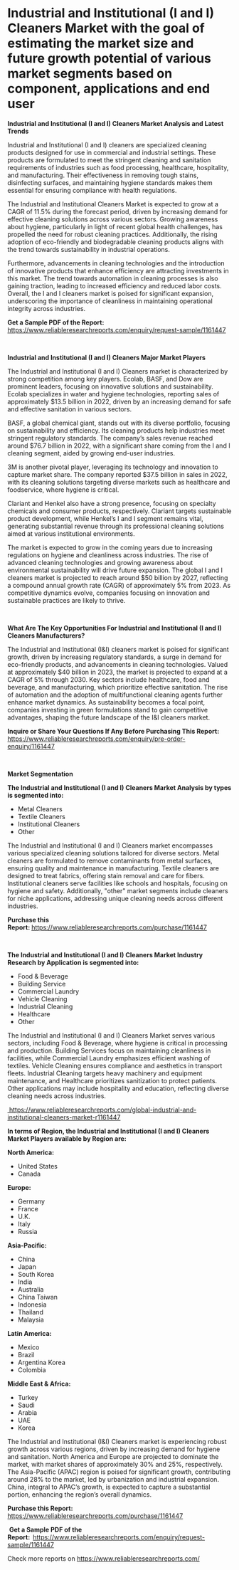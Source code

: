 <p><h1>Industrial and Institutional (I and I) Cleaners Market with the goal of estimating the market size and future growth potential of various market segments based on component, applications and end user</h1></p><p><strong>Industrial and Institutional (I and I) Cleaners Market Analysis and Latest Trends</strong></p>
<p><p>Industrial and Institutional (I and I) cleaners are specialized cleaning products designed for use in commercial and industrial settings. These products are formulated to meet the stringent cleaning and sanitation requirements of industries such as food processing, healthcare, hospitality, and manufacturing. Their effectiveness in removing tough stains, disinfecting surfaces, and maintaining hygiene standards makes them essential for ensuring compliance with health regulations.</p><p>The Industrial and Institutional Cleaners Market is expected to grow at a CAGR of 11.5% during the forecast period, driven by increasing demand for effective cleaning solutions across various sectors. Growing awareness about hygiene, particularly in light of recent global health challenges, has propelled the need for robust cleaning practices. Additionally, the rising adoption of eco-friendly and biodegradable cleaning products aligns with the trend towards sustainability in industrial operations.</p><p>Furthermore, advancements in cleaning technologies and the introduction of innovative products that enhance efficiency are attracting investments in this market. The trend towards automation in cleaning processes is also gaining traction, leading to increased efficiency and reduced labor costs. Overall, the I and I cleaners market is poised for significant expansion, underscoring the importance of cleanliness in maintaining operational integrity across industries.</p></p>
<p><strong>Get a Sample PDF of the Report:&nbsp;</strong> <a href="https://www.reliableresearchreports.com/enquiry/request-sample/1161447?utm_campaign=3059&utm_medium=2&utm_source=Github&utm_content=ia&utm_term=02042025&utm_id=industrial-and-institutional-i-and-i-cleaners">https://www.reliableresearchreports.com/enquiry/request-sample/1161447</a></p>
<p>&nbsp;</p>
<p><strong>Industrial and Institutional (I and I) Cleaners Major Market Players</strong></p>
<p><p>The Industrial and Institutional (I and I) Cleaners market is characterized by strong competition among key players. Ecolab, BASF, and Dow are prominent leaders, focusing on innovative solutions and sustainability. Ecolab specializes in water and hygiene technologies, reporting sales of approximately $13.5 billion in 2022, driven by an increasing demand for safe and effective sanitation in various sectors.</p><p>BASF, a global chemical giant, stands out with its diverse portfolio, focusing on sustainability and efficiency. Its cleaning products help industries meet stringent regulatory standards. The company’s sales revenue reached around $76.7 billion in 2022, with a significant share coming from the I and I cleaning segment, aided by growing end-user industries.</p><p>3M is another pivotal player, leveraging its technology and innovation to capture market share. The company reported $37.5 billion in sales in 2022, with its cleaning solutions targeting diverse markets such as healthcare and foodservice, where hygiene is critical.</p><p>Clariant and Henkel also have a strong presence, focusing on specialty chemicals and consumer products, respectively. Clariant targets sustainable product development, while Henkel’s I and I segment remains vital, generating substantial revenue through its professional cleaning solutions aimed at various institutional environments.</p><p>The market is expected to grow in the coming years due to increasing regulations on hygiene and cleanliness across industries. The rise of advanced cleaning technologies and growing awareness about environmental sustainability will drive future expansion. The global I and I cleaners market is projected to reach around $50 billion by 2027, reflecting a compound annual growth rate (CAGR) of approximately 5% from 2023. As competitive dynamics evolve, companies focusing on innovation and sustainable practices are likely to thrive.</p></p>
<p>&nbsp;</p>
<p><strong>What Are The Key Opportunities For Industrial and Institutional (I and I) Cleaners Manufacturers?</strong></p>
<p><p>The Industrial and Institutional (I&I) cleaners market is poised for significant growth, driven by increasing regulatory standards, a surge in demand for eco-friendly products, and advancements in cleaning technologies. Valued at approximately $40 billion in 2023, the market is projected to expand at a CAGR of 5% through 2030. Key sectors include healthcare, food and beverage, and manufacturing, which prioritize effective sanitation. The rise of automation and the adoption of multifunctional cleaning agents further enhance market dynamics. As sustainability becomes a focal point, companies investing in green formulations stand to gain competitive advantages, shaping the future landscape of the I&I cleaners market.</p></p>
<p><strong>Inquire or Share Your Questions If Any Before Purchasing This Report:</strong> <a href="https://www.reliableresearchreports.com/enquiry/pre-order-enquiry/1161447?utm_campaign=3059&utm_medium=2&utm_source=Github&utm_content=ia&utm_term=02042025&utm_id=industrial-and-institutional-i-and-i-cleaners">https://www.reliableresearchreports.com/enquiry/pre-order-enquiry/1161447</a></p>
<p>&nbsp;</p>
<p><strong>Market Segmentation</strong></p>
<p><strong>The Industrial and Institutional (I and I) Cleaners Market Analysis by types is segmented into:</strong></p>
<p><ul><li>Metal Cleaners</li><li>Textile Cleaners</li><li>Institutional Cleaners</li><li>Other</li></ul></p>
<p><p>The Industrial and Institutional (I and I) Cleaners market encompasses various specialized cleaning solutions tailored for diverse sectors. Metal cleaners are formulated to remove contaminants from metal surfaces, ensuring quality and maintenance in manufacturing. Textile cleaners are designed to treat fabrics, offering stain removal and care for fibers. Institutional cleaners serve facilities like schools and hospitals, focusing on hygiene and safety. Additionally, "other" market segments include cleaners for niche applications, addressing unique cleaning needs across different industries.</p></p>
<p><strong>Purchase this Report:&nbsp;</strong><a href="https://www.reliableresearchreports.com/purchase/1161447?utm_campaign=3059&utm_medium=2&utm_source=Github&utm_content=ia&utm_term=02042025&utm_id=industrial-and-institutional-i-and-i-cleaners">https://www.reliableresearchreports.com/purchase/1161447</a></p>
<p>&nbsp;</p>
<p><strong>The Industrial and Institutional (I and I) Cleaners Market Industry Research by Application is segmented into:</strong></p>
<p><ul><li>Food & Beverage</li><li>Building Service</li><li>Commercial Laundry</li><li>Vehicle Cleaning</li><li>Industrial Cleaning</li><li>Healthcare</li><li>Other</li></ul></p>
<p><p>The Industrial and Institutional (I and I) Cleaners Market serves various sectors, including Food & Beverage, where hygiene is critical in processing and production. Building Services focus on maintaining cleanliness in facilities, while Commercial Laundry emphasizes efficient washing of textiles. Vehicle Cleaning ensures compliance and aesthetics in transport fleets. Industrial Cleaning targets heavy machinery and equipment maintenance, and Healthcare prioritizes sanitization to protect patients. Other applications may include hospitality and education, reflecting diverse cleaning needs across industries.</p></p>
<p><a href="https://www.reliableresearchreports.com/global-industrial-and-institutional-cleaners-market-r1161447?utm_campaign=3059&utm_medium=2&utm_source=Github&utm_content=ia&utm_term=02042025&utm_id=industrial-and-institutional-i-and-i-cleaners">&nbsp;https://www.reliableresearchreports.com/global-industrial-and-institutional-cleaners-market-r1161447</a></p>
<p><strong>In terms of Region, the Industrial and Institutional (I and I) Cleaners Market Players available by Region are:</strong></p>
<p>
    <p> <strong> North America: </strong>
        <ul>
            <li>United States</li>
            <li>Canada</li>
        </ul>
        </p> 
    <p> <strong> Europe: </strong>
        <ul>
            <li>Germany</li>
            <li>France</li>
            <li>U.K.</li>
            <li>Italy</li>
            <li>Russia</li>
        </ul>
        </p> 
    <p> <strong> Asia-Pacific: </strong>
        <ul>
            <li>China</li>
            <li>Japan</li>
            <li>South Korea</li>
            <li>India</li>
            <li>Australia</li>
            <li>China Taiwan</li>
            <li>Indonesia</li>
            <li>Thailand</li>
            <li>Malaysia</li>
        </ul>
        </p> 
    <p> <strong> Latin America: </strong>
        <ul>
            <li>Mexico</li>
            <li>Brazil</li>
            <li>Argentina Korea</li>
            <li>Colombia</li>
        </ul>
        </p> 
    <p> <strong> Middle East & Africa: </strong>
        <ul>
            <li>Turkey</li>
            <li>Saudi</li>
            <li>Arabia</li>
            <li>UAE</li>
            <li>Korea</li>
        </ul>
    </p>
    </p>
<p><p>The Industrial and Institutional (I&I) Cleaners market is experiencing robust growth across various regions, driven by increasing demand for hygiene and sanitation. North America and Europe are projected to dominate the market, with market shares of approximately 30% and 25%, respectively. The Asia-Pacific (APAC) region is poised for significant growth, contributing around 28% to the market, led by urbanization and industrial expansion. China, integral to APAC’s growth, is expected to capture a substantial portion, enhancing the region’s overall dynamics.</p></p>
<p><strong>Purchase this Report: </strong><a href="https://www.reliableresearchreports.com/purchase/1161447?utm_campaign=3059&utm_medium=2&utm_source=Github&utm_content=ia&utm_term=02042025&utm_id=industrial-and-institutional-i-and-i-cleaners">https://www.reliableresearchreports.com/purchase/1161447</a></p>
<p>&nbsp;<strong>Get a Sample PDF of the Report:&nbsp;&nbsp;</strong><a href="https://www.reliableresearchreports.com/enquiry/request-sample/1161447?utm_campaign=3059&utm_medium=2&utm_source=Github&utm_content=ia&utm_term=02042025&utm_id=industrial-and-institutional-i-and-i-cleaners">https://www.reliableresearchreports.com/enquiry/request-sample/1161447</a></p>
<p><strong></strong></p>
<p>Check more reports on <a href="https://www.reliableresearchreports.com/?utm_campaign=3059&utm_medium=2&utm_source=Github&utm_content=ia&utm_term=02042025&utm_id=industrial-and-institutional-i-and-i-cleaners">https://www.reliableresearchreports.com/</a></p>